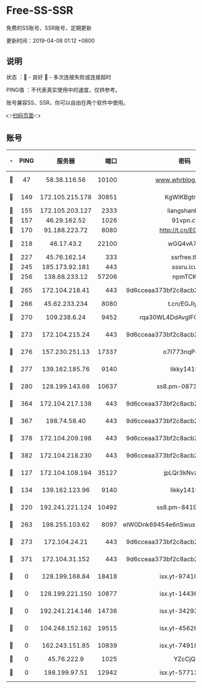 # Free-SS-SSR

免费的SS账号、SSR账号，定期更新

更新时间：2019-04-08 01:12 +0800

## 说明

状态     ：🙂 - 良好 🙁 - 多次连接失败或连接超时

PING值   ：不代表真实使用中的速度，仅供参考。

账号兼容SS、SSR，你可以自由在两个软件中使用。

👉[扫码页面](https://liesauer.github.io/Free-SS-SSR/)👈

## 账号

|-|PING|服务器|端口|密码|加密方式|区域|
|:----:|:----:|:-----:|-----:|:----:|:----:|:----:|
|🙂|47|58.38.116.56|10100|www.whrblog.online|aes-256-cfb|CN|
|🙂|149|172.105.215.178|30851|KgWIKBgtrjzT|aes-256-cfb|JP|
|🙂|155|172.105.203.127|2333|liangshanbo|chacha20|JP|
|🙂|157|46.29.162.52|1026|91vpn.cf|rc4-md5|RU|
|🙂|170|91.188.223.72|8080|http://t.cn/EGJIyrl|rc4-md5|RU|
|🙂|218|46.17.43.2|22100|wGQ4vA7D|aes-256-gcm|RU|
|🙂|227|45.76.162.14|333|ssrfree.tk|rc4|SG|
|🙂|245|185.173.92.181|443|sssru.icu|rc4-md5|RU|
|🙂|256|138.68.233.12|57206|npmTCK|rc4-md5|US|
|🙂|265|172.104.218.41|443|9d6cceaa373bf2c8acb22e60b6a58be6|aes-256-cfb|US|
|🙂|266|45.62.233.234|8080|t.cn/EGJIyrl|rc4-md5|CA|
|🙂|270|109.238.6.24|9452|rqa30WL4DdAvgIFG6Fs3znzTa|aes-256-cfb|FR|
|🙂|273|172.104.215.24|443|9d6cceaa373bf2c8acb22e60b6a58be6|aes-256-cfb|US|
|🙂|276|157.230.251.13|17337|o7I773nqP8ug|aes-256-cfb|SG|
|🙂|277|139.162.185.76|9140|likky1415|aes-256-cfb|DE|
|🙂|280|128.199.143.68|10637|ss8.pm-08735553|aes-256-cfb|SG|
|🙂|364|172.104.217.138|443|9d6cceaa373bf2c8acb22e60b6a58be6|aes-256-cfb|US|
|🙂|367|198.74.58.40|443|9d6cceaa373bf2c8acb22e60b6a58be6|aes-256-cfb|US|
|🙂|378|172.104.209.198|443|9d6cceaa373bf2c8acb22e60b6a58be6|aes-256-cfb|US|
|🙂|382|172.104.218.230|443|9d6cceaa373bf2c8acb22e60b6a58be6|aes-256-cfb|US|
|🙂|127|172.104.108.194|35127|jpLQr3kNvzJG|aes-256-cfb|JP|
|🙂|134|139.162.123.96|9140|likky1415|aes-256-cfb|JP|
|🙂|220|192.241.221.124|10492|ss8.pm-84199449|aes-256-cfb|US|
|🙂|263|198.255.103.62|8097|eIW0Dnk69454e6nSwuspv9DmS201tQ0D|aes-256-cfb|US|
|🙂|273|172.104.24.21|443|9d6cceaa373bf2c8acb22e60b6a58be6|aes-256-cfb|US|
|🙂|371|172.104.31.152|443|9d6cceaa373bf2c8acb22e60b6a58be6|aes-256-cfb|US|
|🙁|0|128.199.168.84|18418|isx.yt-97410665|aes-256-cfb|SG|
|🙁|0|128.199.221.150|10877|isx.yt-14436623|aes-256-cfb|SG|
|🙁|0|192.241.214.146|14736|isx.yt-34293707|aes-256-cfb|US|
|🙁|0|104.248.152.162|19515|isx.yt-45626994|aes-256-cfb|SG|
|🙁|0|162.243.151.85|10839|isx.yt-74918463|aes-256-cfb|US|
|🙁|0|45.76.222.9|1025|YZcCjQ|rc4-md5|JP|
|🙁|0|198.199.97.51|12942|isx.yt-57713725|aes-256-cfb|US|
